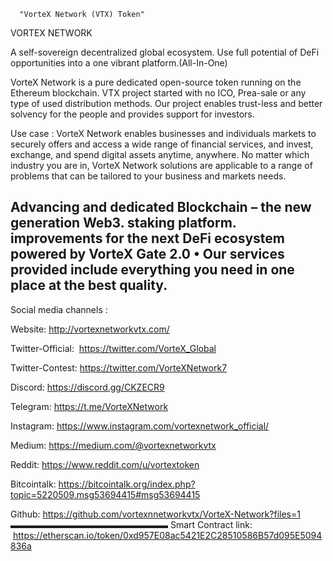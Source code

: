       "VorteX Network (VTX) Token"

 
VORTEX NETWORK

A self-sovereign decentralized global ecosystem.
Use full potential of DeFi opportunities into a one vibrant platform.(All-In-One)

VorteX Network is a pure dedicated open-source token running on the Ethereum blockchain. VTX project started with no ICO, Prea-sale or any type of used distribution methods. Our project enables trust-less and better solvency for the people and provides support for investors.

Use case :
VorteX Network enables businesses and individuals markets to securely offers and access a wide range of financial services, and invest, exchange, and spend digital assets anytime, anywhere.
No matter which industry you are in, VorteX Network solutions are applicable to a range of problems that can be tailored to your business and markets needs.

Advancing and dedicated Blockchain – the new generation Web3. staking platform. improvements for the next DeFi ecosystem powered by VorteX Gate 2.0
• Our services provided include everything you need in one place at the best quality.
------------------------
Social media channels :

Website: 
http://vortexnetworkvtx.com/

Twitter-Official:  https://twitter.com/VorteX_Global

Twitter-Contest: 
https://twitter.com/VorteXNetwork7

Discord: https://discord.gg/CKZECR9

Telegram: 
https://t.me/VorteXNetwork

Instagram: https://www.instagram.com/vortexnetwork_official/ 

Medium: https://medium.com/@vortexnetworkvtx

Reddit: https://www.reddit.com/u/vortextoken

Bitcointalk:
https://bitcointalk.org/index.php?topic=5220509.msg53694415#msg53694415

Github:
https://github.com/vortexnnetworkvtx/VorteX-Network?files=1
▬▬▬▬▬▬▬▬▬▬▬▬▬▬▬▬▬▬
Smart Contract link:
 https://etherscan.io/token/0xd957E08ac5421E2C28510586B57d095E5094836a

